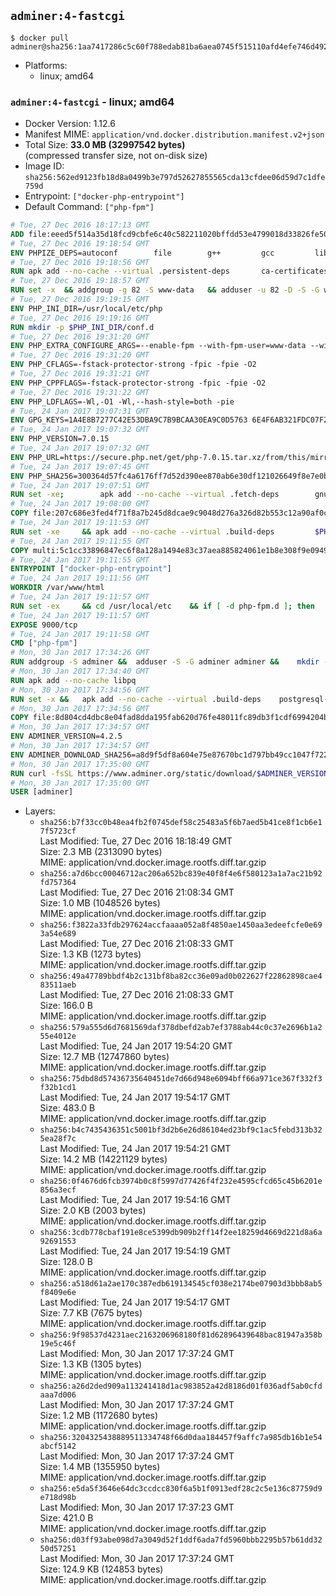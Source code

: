 ## `adminer:4-fastcgi`

```console
$ docker pull adminer@sha256:1aa7417286c5c60f788edab81ba6aea0745f515110afd4efe746d492f1b56c49
```

-	Platforms:
	-	linux; amd64

### `adminer:4-fastcgi` - linux; amd64

-	Docker Version: 1.12.6
-	Manifest MIME: `application/vnd.docker.distribution.manifest.v2+json`
-	Total Size: **33.0 MB (32997542 bytes)**  
	(compressed transfer size, not on-disk size)
-	Image ID: `sha256:562ed9123fb18d8a0499b3e797d52627855565cda13cfdee06d59d7c1dfe759d`
-	Entrypoint: `["docker-php-entrypoint"]`
-	Default Command: `["php-fpm"]`

```dockerfile
# Tue, 27 Dec 2016 18:17:13 GMT
ADD file:eeed5f514a35d18fcd9cbfe6c40c582211020bffdd53e4799018d33826fe5067 in / 
# Tue, 27 Dec 2016 19:18:54 GMT
ENV PHPIZE_DEPS=autoconf 		file 		g++ 		gcc 		libc-dev 		make 		pkgconf 		re2c
# Tue, 27 Dec 2016 19:18:56 GMT
RUN apk add --no-cache --virtual .persistent-deps 		ca-certificates 		curl 		tar 		xz
# Tue, 27 Dec 2016 19:18:57 GMT
RUN set -x 	&& addgroup -g 82 -S www-data 	&& adduser -u 82 -D -S -G www-data www-data
# Tue, 27 Dec 2016 19:19:15 GMT
ENV PHP_INI_DIR=/usr/local/etc/php
# Tue, 27 Dec 2016 19:19:16 GMT
RUN mkdir -p $PHP_INI_DIR/conf.d
# Tue, 27 Dec 2016 19:31:20 GMT
ENV PHP_EXTRA_CONFIGURE_ARGS=--enable-fpm --with-fpm-user=www-data --with-fpm-group=www-data
# Tue, 27 Dec 2016 19:31:20 GMT
ENV PHP_CFLAGS=-fstack-protector-strong -fpic -fpie -O2
# Tue, 27 Dec 2016 19:31:21 GMT
ENV PHP_CPPFLAGS=-fstack-protector-strong -fpic -fpie -O2
# Tue, 27 Dec 2016 19:31:22 GMT
ENV PHP_LDFLAGS=-Wl,-O1 -Wl,--hash-style=both -pie
# Tue, 24 Jan 2017 19:07:31 GMT
ENV GPG_KEYS=1A4E8B7277C42E53DBA9C7B9BCAA30EA9C0D5763 6E4F6AB321FDC07F2C332E3AC2BF0BC433CFC8B3
# Tue, 24 Jan 2017 19:07:32 GMT
ENV PHP_VERSION=7.0.15
# Tue, 24 Jan 2017 19:07:32 GMT
ENV PHP_URL=https://secure.php.net/get/php-7.0.15.tar.xz/from/this/mirror PHP_ASC_URL=https://secure.php.net/get/php-7.0.15.tar.xz.asc/from/this/mirror
# Tue, 24 Jan 2017 19:07:45 GMT
ENV PHP_SHA256=300364d57fc4a6176ff7d52d390ee870ab6e30df121026649f8e7e0b9657fe93 PHP_MD5=dca23412f3e3b3987e582091b751925d
# Tue, 24 Jan 2017 19:07:51 GMT
RUN set -xe; 		apk add --no-cache --virtual .fetch-deps 		gnupg 		openssl 	; 		mkdir -p /usr/src; 	cd /usr/src; 		wget -O php.tar.xz "$PHP_URL"; 		if [ -n "$PHP_SHA256" ]; then 		echo "$PHP_SHA256 *php.tar.xz" | sha256sum -c -; 	fi; 	if [ -n "$PHP_MD5" ]; then 		echo "$PHP_MD5 *php.tar.xz" | md5sum -c -; 	fi; 		if [ -n "$PHP_ASC_URL" ]; then 		wget -O php.tar.xz.asc "$PHP_ASC_URL"; 		export GNUPGHOME="$(mktemp -d)"; 		for key in $GPG_KEYS; do 			gpg --keyserver ha.pool.sks-keyservers.net --recv-keys "$key"; 		done; 		gpg --batch --verify php.tar.xz.asc php.tar.xz; 		rm -r "$GNUPGHOME"; 	fi; 		apk del .fetch-deps
# Tue, 24 Jan 2017 19:08:00 GMT
COPY file:207c686e3fed4f71f8a7b245d8dcae9c9048d276a326d82b553c12a90af0c0ca in /usr/local/bin/ 
# Tue, 24 Jan 2017 19:11:53 GMT
RUN set -xe 	&& apk add --no-cache --virtual .build-deps 		$PHPIZE_DEPS 		curl-dev 		libedit-dev 		libxml2-dev 		openssl-dev 		sqlite-dev 		&& export CFLAGS="$PHP_CFLAGS" 		CPPFLAGS="$PHP_CPPFLAGS" 		LDFLAGS="$PHP_LDFLAGS" 	&& docker-php-source extract 	&& cd /usr/src/php 	&& ./configure 		--with-config-file-path="$PHP_INI_DIR" 		--with-config-file-scan-dir="$PHP_INI_DIR/conf.d" 				--disable-cgi 				--enable-ftp 		--enable-mbstring 		--enable-mysqlnd 				--with-curl 		--with-libedit 		--with-openssl 		--with-zlib 				$PHP_EXTRA_CONFIGURE_ARGS 	&& make -j "$(getconf _NPROCESSORS_ONLN)" 	&& make install 	&& { find /usr/local/bin /usr/local/sbin -type f -perm +0111 -exec strip --strip-all '{}' + || true; } 	&& make clean 	&& docker-php-source delete 		&& runDeps="$( 		scanelf --needed --nobanner --recursive /usr/local 			| awk '{ gsub(/,/, "\nso:", $2); print "so:" $2 }' 			| sort -u 			| xargs -r apk info --installed 			| sort -u 	)" 	&& apk add --no-cache --virtual .php-rundeps $runDeps 		&& apk del .build-deps
# Tue, 24 Jan 2017 19:11:55 GMT
COPY multi:5c1cc33896847ec6f8a128a1494e83c37aea885824061e1b8e308f9e09499956 in /usr/local/bin/ 
# Tue, 24 Jan 2017 19:11:55 GMT
ENTRYPOINT ["docker-php-entrypoint"]
# Tue, 24 Jan 2017 19:11:56 GMT
WORKDIR /var/www/html
# Tue, 24 Jan 2017 19:11:57 GMT
RUN set -ex 	&& cd /usr/local/etc 	&& if [ -d php-fpm.d ]; then 		sed 's!=NONE/!=!g' php-fpm.conf.default | tee php-fpm.conf > /dev/null; 		cp php-fpm.d/www.conf.default php-fpm.d/www.conf; 	else 		mkdir php-fpm.d; 		cp php-fpm.conf.default php-fpm.d/www.conf; 		{ 			echo '[global]'; 			echo 'include=etc/php-fpm.d/*.conf'; 		} | tee php-fpm.conf; 	fi 	&& { 		echo '[global]'; 		echo 'error_log = /proc/self/fd/2'; 		echo; 		echo '[www]'; 		echo '; if we send this to /proc/self/fd/1, it never appears'; 		echo 'access.log = /proc/self/fd/2'; 		echo; 		echo 'clear_env = no'; 		echo; 		echo '; Ensure worker stdout and stderr are sent to the main error log.'; 		echo 'catch_workers_output = yes'; 	} | tee php-fpm.d/docker.conf 	&& { 		echo '[global]'; 		echo 'daemonize = no'; 		echo; 		echo '[www]'; 		echo 'listen = [::]:9000'; 	} | tee php-fpm.d/zz-docker.conf
# Tue, 24 Jan 2017 19:11:57 GMT
EXPOSE 9000/tcp
# Tue, 24 Jan 2017 19:11:58 GMT
CMD ["php-fpm"]
# Mon, 30 Jan 2017 17:34:26 GMT
RUN addgroup -S adminer &&	adduser -S -G adminer adminer &&	mkdir -p /var/www/html
# Mon, 30 Jan 2017 17:34:40 GMT
RUN apk add --no-cache libpq
# Mon, 30 Jan 2017 17:34:56 GMT
RUN set -x &&	apk add --no-cache --virtual .build-deps 	postgresql-dev 	sqlite-dev &&	docker-php-ext-install pdo_mysql pdo_pgsql pdo_sqlite &&	apk del .build-deps
# Mon, 30 Jan 2017 17:34:56 GMT
COPY file:8d804cd4dbc8e04fad8dda195fab620d76fe48011fc89db3f1cdf6994204b0f7 in . 
# Mon, 30 Jan 2017 17:34:57 GMT
ENV ADMINER_VERSION=4.2.5
# Mon, 30 Jan 2017 17:34:57 GMT
ENV ADMINER_DOWNLOAD_SHA256=a8d9f5df8a604e75e87670bc1d797bb49cc1047f722a8630bda514fdc407f84f
# Mon, 30 Jan 2017 17:35:00 GMT
RUN curl -fsSL https://www.adminer.org/static/download/$ADMINER_VERSION/adminer-$ADMINER_VERSION-en.php -o adminer.php &&	echo "$ADMINER_DOWNLOAD_SHA256  adminer.php" |sha256sum -c -
# Mon, 30 Jan 2017 17:35:00 GMT
USER [adminer]
```

-	Layers:
	-	`sha256:b7f33cc0b48ea4fb2f0745def58c25483a5f6b7aed5b41ce8f1cb6e17f5723cf`  
		Last Modified: Tue, 27 Dec 2016 18:18:49 GMT  
		Size: 2.3 MB (2313090 bytes)  
		MIME: application/vnd.docker.image.rootfs.diff.tar.gzip
	-	`sha256:a7d6bcc00046712ac206a652bc839e40f8f4e6f580123a1a7ac21b92fd757364`  
		Last Modified: Tue, 27 Dec 2016 21:08:34 GMT  
		Size: 1.0 MB (1048526 bytes)  
		MIME: application/vnd.docker.image.rootfs.diff.tar.gzip
	-	`sha256:f3822a33fdb297624accfaaaa052a8f4850ae1450aa3edeefcfe0e693a54e689`  
		Last Modified: Tue, 27 Dec 2016 21:08:33 GMT  
		Size: 1.3 KB (1273 bytes)  
		MIME: application/vnd.docker.image.rootfs.diff.tar.gzip
	-	`sha256:49a47789bbdf4b2c131bf8ba82cc36e09ad0b022627f22862898cae483511aeb`  
		Last Modified: Tue, 27 Dec 2016 21:08:33 GMT  
		Size: 166.0 B  
		MIME: application/vnd.docker.image.rootfs.diff.tar.gzip
	-	`sha256:579a555d6d7681569daf378dbefd2ab7ef3788ab44c0c37e2696b1a255e4012e`  
		Last Modified: Tue, 24 Jan 2017 19:54:20 GMT  
		Size: 12.7 MB (12747860 bytes)  
		MIME: application/vnd.docker.image.rootfs.diff.tar.gzip
	-	`sha256:75dbd8d57436735640451de7d66d948e6094bff66a971ce367f332f3f32b1cd1`  
		Last Modified: Tue, 24 Jan 2017 19:54:17 GMT  
		Size: 483.0 B  
		MIME: application/vnd.docker.image.rootfs.diff.tar.gzip
	-	`sha256:b4c7435436351c5001bf3d2b6e26d86104ed23bf9c1ac5febd313b325ea28f7c`  
		Last Modified: Tue, 24 Jan 2017 19:54:21 GMT  
		Size: 14.2 MB (14221129 bytes)  
		MIME: application/vnd.docker.image.rootfs.diff.tar.gzip
	-	`sha256:0f4676d6fcb3974b0c8f5997d77426f4f232e4595cfcd65c45b6201e856a3ecf`  
		Last Modified: Tue, 24 Jan 2017 19:54:16 GMT  
		Size: 2.0 KB (2003 bytes)  
		MIME: application/vnd.docker.image.rootfs.diff.tar.gzip
	-	`sha256:3cdb778cbaf191e8ce5399db909b2ff14f2ee18259d4669d221d8a6a92691553`  
		Last Modified: Tue, 24 Jan 2017 19:54:19 GMT  
		Size: 128.0 B  
		MIME: application/vnd.docker.image.rootfs.diff.tar.gzip
	-	`sha256:a518d61a2ae170c387edb619134545cf038e2174be07903d3bbb8ab5f8409e6e`  
		Last Modified: Tue, 24 Jan 2017 19:54:17 GMT  
		Size: 7.7 KB (7675 bytes)  
		MIME: application/vnd.docker.image.rootfs.diff.tar.gzip
	-	`sha256:9f98537d4231aec2163206968180f81d62896439648bac81947a358b19e5c46f`  
		Last Modified: Mon, 30 Jan 2017 17:37:24 GMT  
		Size: 1.3 KB (1305 bytes)  
		MIME: application/vnd.docker.image.rootfs.diff.tar.gzip
	-	`sha256:a26d2ded909a113241418d1ac983852a42d8186d01f036adf5ab0cfdaaa7d006`  
		Last Modified: Mon, 30 Jan 2017 17:37:24 GMT  
		Size: 1.2 MB (1172680 bytes)  
		MIME: application/vnd.docker.image.rootfs.diff.tar.gzip
	-	`sha256:3204325438889511334748f66d0daa184457f9affc7a985db16b1e54abcf5142`  
		Last Modified: Mon, 30 Jan 2017 17:37:24 GMT  
		Size: 1.4 MB (1355950 bytes)  
		MIME: application/vnd.docker.image.rootfs.diff.tar.gzip
	-	`sha256:e5da5f3646e64dc3ccdcc830f6a5b1f0913edf28c2c5e136c87759d9e718d98b`  
		Last Modified: Mon, 30 Jan 2017 17:37:23 GMT  
		Size: 421.0 B  
		MIME: application/vnd.docker.image.rootfs.diff.tar.gzip
	-	`sha256:d03ff93abe098d7a3049d52f1ddf6ada7fd5960bbb2295b57b61dd3250d57251`  
		Last Modified: Mon, 30 Jan 2017 17:37:24 GMT  
		Size: 124.9 KB (124853 bytes)  
		MIME: application/vnd.docker.image.rootfs.diff.tar.gzip
